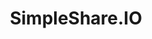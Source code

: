 ---
github: fileformat/simpleshare
logohandle: simpleshareio
sort: simpleshare
title: SimpleShare.IO
website: https://simpleshare.io/
---
